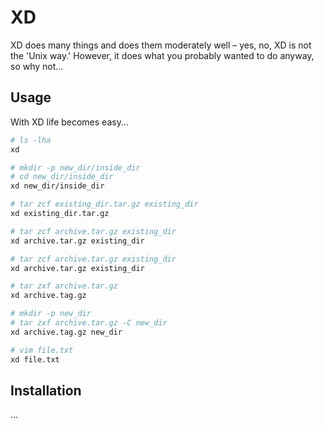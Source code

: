 # XD

XD does many things and does them moderately well – yes, no, XD is not the 'Unix way.' However, it does what you probably wanted to do anyway, so why not...

## Usage

With XD life becomes easy...

```sh
# ls -lha
xd
```

```sh
# mkdir -p new_dir/inside_dir
# cd new_dir/inside_dir
xd new_dir/inside_dir
```

```sh
# tar zcf existing_dir.tar.gz existing_dir
xd existing_dir.tar.gz
```

```sh
# tar zcf archive.tar.gz existing_dir
xd archive.tar.gz existing_dir
```

```sh
# tar zcf archive.tar.gz existing_dir
xd archive.tar.gz existing_dir
```

```sh
# tar zxf archive.tar.gz
xd archive.tag.gz
```

```sh
# mkdir -p new_dir
# tar zxf archive.tar.gz -C new_dir
xd archive.tag.gz new_dir
```

```sh
# vim file.txt
xd file.txt
```

## Installation

...